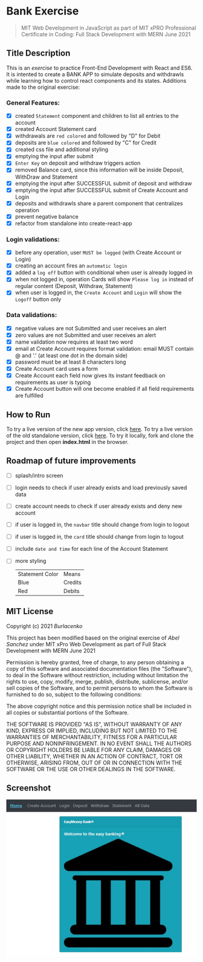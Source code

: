 # Bank Exercise
>MIT Web Development in JavaScript as part of MIT xPRO Professional Certificate in Coding: Full Stack Development with MERN June 2021

## Title Description
This is an <em>exercise</em> to practice Front-End Development with React and ES6. It is intented to create a BANK APP to simulate deposits and withdrawls while learning how to control react components and its states.
Additions made to the original exercise:

### General Features:
- [x] created `Statement` component and children to list all entries to the account
- [x] created Account Statement card
- [x] withdrawals are `red colored` and followed by "D" for Debit
- [x] deposits are `blue colored` and followed by "C" for Credit
- [x] created css file and additional styling
- [x] emptying the input after submit
- [x] `Enter Key` on deposit and withdraw triggers action
- [x] removed Balance card, since this information will be inside Deposit, WithDraw and Statement
- [x] emptying the input after SUCCESSFUL submit of deposit and withdraw
- [x] emptying the input after SUCCESSFUL submit of Create Account and Login
- [x] deposits and withdrawls share a parent component that centralizes operation
- [x] prevent negative balance
- [x] refactor from standalone into create-react-app

### Login validations:
- [x] before any operation, user `MUST be logged` (with Create Account or Login)
- [x] creating an account fires an `automatic login`
- [x] added a `log off` button with conditional when user is already logged in
- [x] when not logged in, operation Cards will show `Please log in` instead of regular content (Deposit, Withdraw, Statement)
- [x] when user is logged in, the `Create Account` and `Login` will show the `Logoff` button only

### Data validations:
- [x] negative values are not Submitted and user receives an alert
- [x] zero values are not Submitted and user receives an alert
- [x] name validation now requires at least two word
- [x] email at Create Account requires format validation: email MUST contain @ and '.' (at least one dot in the domain side)
- [x] password must be at least 8 characters long
- [x] Create Account card uses a form
- [x] Create Account each field now gives its instant feedback on  requirements as user is typing
- [x] Create Account button will one become enabled if all field requirements are fulfilled
  
## How to Run
To try a live version of the new app version, click <a href="https://burlacenko.github.io/BankApp/bank_client/public/index.html">here</a>.
To try a live version of the old standalone version, click <a href="https://burlacenko.github.io/Bank/index.html">here</a>.
To try it locally, fork and clone the project and then open <strong>index.html</strong> in the browser.

## Roadmap of future improvements
- [ ] splash/intro screen
- [ ] login needs to check if user already exists and load previously saved data
- [ ] create account needs to check if user already exists and deny new account
- [ ] if user is logged in, the `navbar` title should change from login to logout
- [ ] if user is logged in, the `card` title should change from login to logout
- [ ] include `date and time` for each line of the Account Statement
- [ ] more styling
 
  <table>
  <tr><td>Statement Color</td><td>Means</td></tr>
  <tr><td>Blue</td><td>Credits</td></tr>
  <tr><td>Red</td><td>Debits</td>
  </table>
  
## MIT License
Copyright (c) 2021 <em>Burlacenko</em>

This project has been modified based on the original exercise of <em>Abel Sanchez</em>
under MIT xPro Web Development as part of Full Stack Development with MERN June 2021

Permission is hereby granted, free of charge, to any person obtaining a copy
of this software and associated documentation files (the "Software"), to deal
in the Software without restriction, including without limitation the rights
to use, copy, modify, merge, publish, distribute, sublicense, and/or sell
copies of the Software, and to permit persons to whom the Software is
furnished to do so, subject to the following conditions:

The above copyright notice and this permission notice shall be included in all
copies or substantial portions of the Software.

THE SOFTWARE IS PROVIDED "AS IS", WITHOUT WARRANTY OF ANY KIND, EXPRESS OR
IMPLIED, INCLUDING BUT NOT LIMITED TO THE WARRANTIES OF MERCHANTABILITY,
FITNESS FOR A PARTICULAR PURPOSE AND NONINFRINGEMENT. IN NO EVENT SHALL THE
AUTHORS OR COPYRIGHT HOLDERS BE LIABLE FOR ANY CLAIM, DAMAGES OR OTHER
LIABILITY, WHETHER IN AN ACTION OF CONTRACT, TORT OR OTHERWISE, ARISING FROM,
OUT OF OR IN CONNECTION WITH THE SOFTWARE OR THE USE OR OTHER DEALINGS IN THE
SOFTWARE.
	
## Screenshot
![Image of Bad Bank Project](EasyMoneyBank_2022_01_10_1.jpg)
